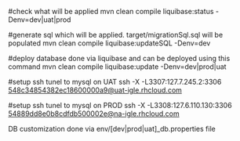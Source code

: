 #check what will be applied
mvn clean compile liquibase:status -Denv=dev|uat|prod

#generate sql which will be applied.  target/migrationSql.sql will be populated
mvn clean compile  liquibase:updateSQL -Denv=dev

#deploy database done via liquibase and can be deployed using this command
mvn clean compile liquibase:update -Denv=dev|prod|uat

#setup ssh tunel to mysql on UAT
ssh -X -L3307:127.7.245.2:3306  548c34854382ec18600000a9@uat-igle.rhcloud.com

#setup ssh tunel to mysql on PROD
ssh -X -L3308:127.6.110.130:3306  54889dd8e0b8cdfdb500002e@na-igle.rhcloud.com

DB customization done via env/[dev|prod|uat]_db.properties file
